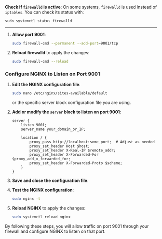 **Check if `firewalld` is active**: On some systems, `firewalld` is used instead of `iptables`. You can check its status with:
```
sudo systemctl status firewalld
```

---

1. **Allow port 9001**:

   ```bash
   sudo firewall-cmd --permanent --add-port=9001/tcp
   ```

2. **Reload firewalld** to apply the changes:

   ```bash
   sudo firewall-cmd --reload
   ```

### Configure NGINX to Listen on Port 9001

1. **Edit the NGINX configuration file**:

   ```bash
   sudo nano /etc/nginx/sites-available/default
   ```

   or the specific server block configuration file you are using.

2. **Add or modify the `server` block to listen on port 9001**:

   ```nginx
   server {
       listen 9001;
       server_name your_domain_or_IP;

       location / {
           proxy_pass http://localhost:some_port;  # Adjust as needed
           proxy_set_header Host $host;
           proxy_set_header X-Real-IP $remote_addr;
           proxy_set_header X-Forwarded-For $proxy_add_x_forwarded_for;
           proxy_set_header X-Forwarded-Proto $scheme;
       }
   }
   ```

3. **Save and close the configuration file**.

4. **Test the NGINX configuration**:

   ```bash
   sudo nginx -t
   ```

5. **Reload NGINX** to apply the changes:

   ```bash
   sudo systemctl reload nginx
   ```

By following these steps, you will allow traffic on port 9001 through your firewall and configure NGINX to listen on that port.